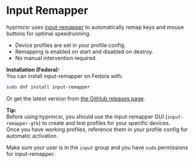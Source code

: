 # Input Remapper

hyprmcsr uses [input-remapper](https://github.com/sezanzeb/input-remapper) to automatically remap keys and mouse buttons for optimal speedrunning.

- Device profiles are set in your profile config.
- Remapping is enabled on start and disabled on destroy.
- No manual intervention required.

**Installation (Fedora):**  
You can install input-remapper on Fedora with:
```bash
sudo dnf install input-remapper
```
Or get the latest version from [the GitHub releases page](https://github.com/sezanzeb/input-remapper/releases).

**Tip:**  
Before using hyprmcsr, you should use the input-remapper GUI (`input-remapper-gtk`) to create and test profiles for your specific devices.  
Once you have working profiles, reference them in your profile config for automatic activation.

Make sure your user is in the `input` group and you have `sudo` permissions for input-remapper.
